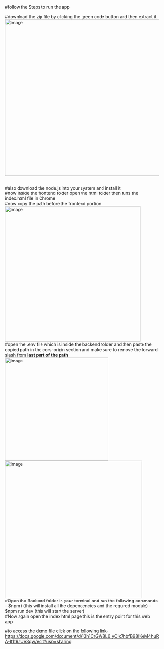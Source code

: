 #follow the Steps to run the app 


#download the zip file by clicking the green code button and then extract it.
<br>
<img width="512" alt="image" src="https://github.com/user-attachments/assets/83f01d9d-8374-4a0d-87bb-7af9047832f0">

<br>
#also download the node.js into your system and install it
<br>
#now inside the frontend folder open the html folder then runs the index.html file in Chrome
<br>
#now copy the path before the frontend portion  
<br>
<img width="443" alt="image" src="https://github.com/user-attachments/assets/41b6670f-93b1-4825-b1f6-b111b4a97c9e">
<br>
#open the .env file which is inside the backend folder and then paste the copied path in the cors-origin section and make sure to remove the forward slash from <strong>last part of the path</strong>
<br>
<img width="338" alt="image" src="https://github.com/user-attachments/assets/9beab419-a90c-4d62-9b32-4e6ce5630c30">
<br>
<img width="448" alt="image" src="https://github.com/user-attachments/assets/e1916c1a-2a9f-49f6-b6c1-648ceb9af7fa">
<br>
#Open the Backend folder in your terminal and run the following commands
   - $npm i (this will install all the dependencies and the required module)
   - $npm run dev (this will start the server)
<br>
#Now again open the index.html page this is the entry point for this web app
<br>

#to access the demo file click on the following link-
<br>
https://docs.google.com/document/d/13h1CrGW8L6_yCIx7hbfB98IKeM4huRA-lt1t9aUe3qw/edit?usp=sharing

 
     




